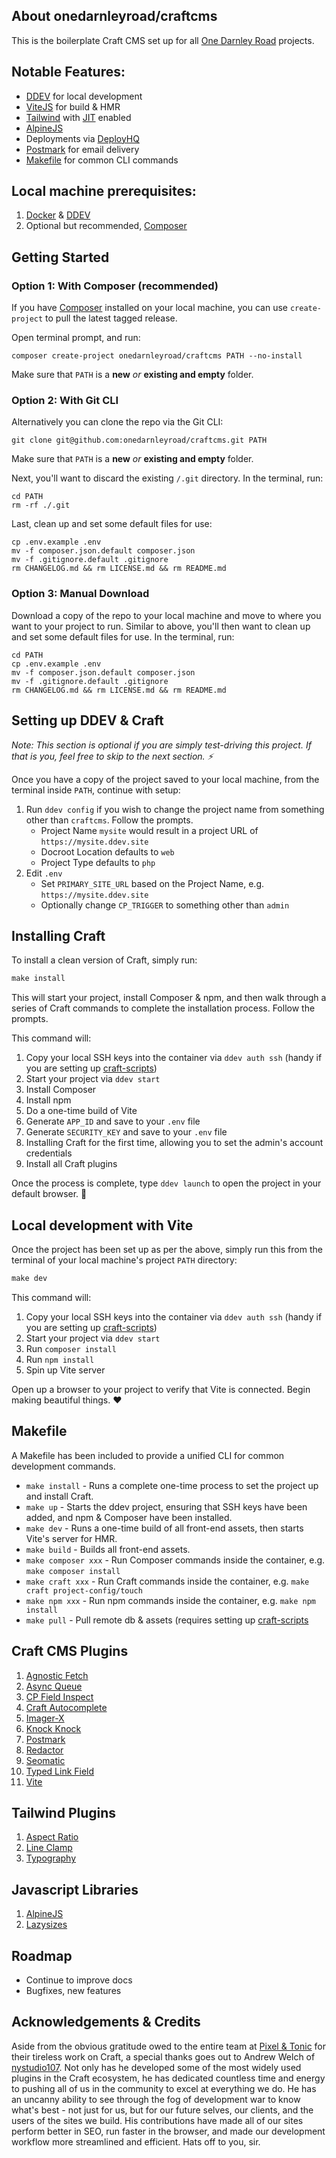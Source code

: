 ## About onedarnleyroad/craftcms

This is the boilerplate Craft CMS set up for all [One Darnley Road](https://www.onedarnleyroad.com/) projects.

## Notable Features:

- [DDEV](https://ddev.readthedocs.io/) for local development
- [ViteJS](https://vitejs.dev/) for build & HMR
- [Tailwind](https://tailwindcss.com) with [JIT](https://tailwindcss.com/docs/just-in-time-mode) enabled
- [AlpineJS](https://alpinejs.dev/)
- Deployments via [DeployHQ](https://www.deployhq.com/)
- [Postmark](https://postmarkapp.com/) for email delivery
- [Makefile](https://www.gnu.org/software/make/manual/make.html) for common CLI commands

## Local machine prerequisites:

1. [Docker](https://www.docker.com/) & [DDEV](https://ddev.readthedocs.io/)
2. Optional but recommended, [Composer](https://getcomposer.org/)

## Getting Started

### Option 1: With Composer (recommended)

If you have [Composer](https://getcomposer.org/) installed on your local machine,
you can use `create-project` to pull the latest tagged release.

Open terminal prompt, and run:

```
composer create-project onedarnleyroad/craftcms PATH --no-install
```

Make sure that `PATH` is a **new** _or_ **existing and empty** folder.

### Option 2: With Git CLI

Alternatively you can clone the repo via the Git CLI:

```
git clone git@github.com:onedarnleyroad/craftcms.git PATH
```

Make sure that `PATH` is a **new** _or_ **existing and empty** folder.

Next, you'll want to discard the existing `/.git` directory. In the terminal, run:

```
cd PATH
rm -rf ./.git
```

Last, clean up and set some default files for use:

```
cp .env.example .env
mv -f composer.json.default composer.json
mv -f .gitignore.default .gitignore
rm CHANGELOG.md && rm LICENSE.md && rm README.md
```

### Option 3: Manual Download

Download a copy of the repo to your local machine and move to where you want to your project to run. Similar to above, you'll then want to clean up and set some default files for use. In the terminal, run:

```
cd PATH
cp .env.example .env
mv -f composer.json.default composer.json
mv -f .gitignore.default .gitignore
rm CHANGELOG.md && rm LICENSE.md && rm README.md
```

## Setting up DDEV & Craft

_Note: This section is optional if you are simply test-driving this project. If that is you, feel free to skip to the next section. ⚡_

Once you have a copy of the project saved to your local machine, from the terminal inside `PATH`, continue with setup:

1. Run `ddev config` if you wish to change the project name from something other than `craftcms`. Follow the prompts.
   - Project Name `mysite` would result in a project URL of `https://mysite.ddev.site`
   - Docroot Location defaults to `web`
   - Project Type defaults to `php`
2. Edit `.env`
   - Set `PRIMARY_SITE_URL` based on the Project Name, e.g. `https://mysite.ddev.site`
   - Optionally change `CP_TRIGGER` to something other than `admin`
   
## Installing Craft

To install a clean version of Craft, simply run:

```makefile
make install
```

This will start your project, install Composer & npm, and then walk through a series of Craft commands to complete the installation process. Follow the prompts.

This command will:

1. Copy your local SSH keys into the container via `ddev auth ssh` (handy if you are setting up [craft-scripts](https://github.com/nystudio107/craft-scripts/))
2. Start your project via `ddev start`
3. Install Composer
4. Install npm
5. Do a one-time build of Vite
6. Generate `APP_ID` and save to your `.env` file
7. Generate `SECURITY_KEY` and save to your `.env` file
8. Installing Craft for the first time, allowing you to set the admin's account credentials
9. Install all Craft plugins

Once the process is complete, type `ddev launch` to open the project in your default browser. 🚀

## Local development with Vite

Once the project has been set up as per the above, simply run this from the terminal of your local machine's project `PATH` directory:

```makefile
make dev
```

This command will:

1. Copy your local SSH keys into the container via `ddev auth ssh` (handy if you are setting up [craft-scripts](https://github.com/nystudio107/craft-scripts/))
2. Start your project via `ddev start`
3. Run `composer install`
4. Run `npm install`
5. Spin up Vite server

Open up a browser to your project to verify that Vite is connected. Begin making beautiful things. ❤️

## Makefile

A Makefile has been included to provide a unified CLI for common development commands.

- `make install` - Runs a complete one-time process to set the project up and install Craft.
- `make up` - Starts the ddev project, ensuring that SSH keys have been added, and npm & Composer have been installed.
- `make dev` - Runs a one-time build of all front-end assets, then starts Vite's server for HMR.
- `make build` - Builds all front-end assets.
- `make composer xxx` - Run Composer commands inside the container, e.g. `make composer install`
- `make craft xxx` - Run Craft commands inside the container, e.g. `make craft project-config/touch`
- `make npm xxx` - Run npm commands inside the container, e.g. `make npm install`
- `make pull` - Pull remote db & assets (requires setting up [craft-scripts](https://github.com/nystudio107/craft-scripts/)

## Craft CMS Plugins

1. [Agnostic Fetch](https://plugins.craftcms.com/agnostic-fetch)
2. [Async Queue](https://plugins.craftcms.com/async-queue)
3. [CP Field Inspect](https://plugins.craftcms.com/cp-field-inspect)
4. [Craft Autocomplete](https://github.com/nystudio107/craft-autocomplete)
5. [Imager-X](https://imager-x.spacecat.ninja/)
6. [Knock Knock](https://plugins.craftcms.com/knock-knock)
7. [Postmark](https://plugins.craftcms.com/postmark)
8. [Redactor](https://plugins.craftcms.com/redactor)
9. [Seomatic](https://nystudio107.com/docs/seomatic/)
10. [Typed Link Field](https://plugins.craftcms.com/typedlinkfield)
11. [Vite](https://github.com/nystudio107/craft-vite)

## Tailwind Plugins

1. [Aspect Ratio](https://github.com/tailwindlabs/tailwindcss-aspect-ratio)
1. [Line Clamp](https://github.com/tailwindlabs/tailwindcss-line-clamp)
1. [Typography](https://github.com/tailwindlabs/tailwindcss-typography)

## Javascript Libraries

1. [AlpineJS](https://alpinejs.dev/)
1. [Lazysizes](https://afarkas.github.io/lazysizes/)

## Roadmap

- Continue to improve docs
- Bugfixes, new features

## Acknowledgements & Credits

Aside from the obvious gratitude owed to the entire team at [Pixel & Tonic](https://pixelandtonic.com/) for their tireless work on Craft, a special thanks goes out to Andrew Welch of [nystudio107](https://nystudio107.com/). Not only has he developed some of the most widely used plugins in the Craft ecosystem, he has dedicated countless time and energy to pushing all of us in the community to excel at everything we do. He has an uncanny ability to see through the fog of development war to know what's best - not just for us, but for our future selves, our clients, and the users of the sites we build. His contributions have made all of our sites perform better in SEO, run faster in the browser, and made our development workflow more streamlined and efficient. Hats off to you, sir. 
